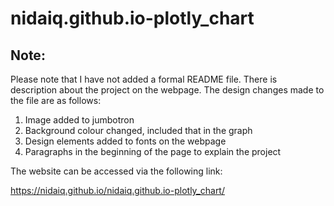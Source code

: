 # nidaiq.github.io-plotly_chart

## Note:

Please note that I have not added a formal README file.  There is description about the project on the webpage.  The design changes made to the file are as follows:

1) Image added to jumbotron
2) Background colour changed, included that in the graph
3) Design elements added to fonts on the webpage
4) Paragraphs in the beginning of the page to explain the project

The website can be accessed via the following link:

https://nidaiq.github.io/nidaiq.github.io-plotly_chart/

